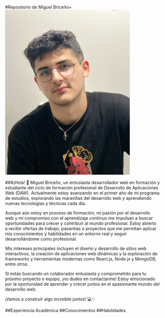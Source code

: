 #Repositorio de Miguel Briceño+
![Imagen de Portada](img/yo.png)

###¡Hola! 👋 Miguel Briceño, un entusiasta desarrollador web en formación y estudiante del ciclo de formación profesional de Desarrollo de Aplicaciones Web (DAW). Actualmente estoy avanzando en el primer año de mi programa de estudios, explorando las maravillas del desarrollo web y aprendiendo nuevas tecnologías y técnicas cada día.

Aunque aún estoy en proceso de formación, mi pasión por el desarrollo web y mi compromiso con el aprendizaje continuo me impulsan a buscar oportunidades para crecer y contribuir al mundo profesional. Estoy abierto a recibir ofertas de trabajo, pasantías o proyectos que me permitan aplicar mis conocimientos y habilidades en un entorno real y seguir desarrollándome como profesional.

Mis intereses principales incluyen el diseño y desarrollo de sitios web interactivos, la creación de aplicaciones web dinámicas y la exploración de frameworks y herramientas modernas como React.js, Node.js y MongoDB, entre otros.

Si estás buscando un colaborador entusiasta y comprometido para tu próximo proyecto o equipo, ¡no dudes en contactarme! Estoy emocionado por la oportunidad de aprender y crecer juntos en el apasionante mundo del desarrollo web.

¡Vamos a construir algo increíble juntos! 💻✨

##Experiencia Académica
##Conocimientos
##Habilidades
<!--
**bricenocode/bricenocode** is a ✨ _special_ ✨ repository because its `README.md` (this file) appears on your GitHub profile.

Here are some ideas to get you started:

- 🔭 I’m currently working on ...
- 🌱 I’m currently learning ...
- 👯 I’m looking to collaborate on ...
- 🤔 I’m looking for help with ...
- 💬 Ask me about ...
- 📫 How to reach me: ...
- 😄 Pronouns: ...
- ⚡ Fun fact: ...
-->
